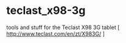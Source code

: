 teclast_x98-3g
==============

tools and stuff for the Teclast X98 3G tablet [ http://www.teclast.com/en/zt/X983G/ ]
